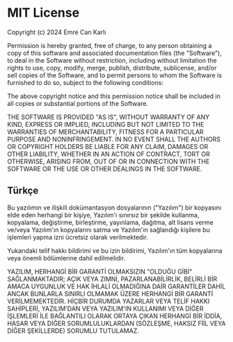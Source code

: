 <h1>MIT License</h1>

Copyright (c) 2024 Emre Can Karlı

Permission is hereby granted, free of charge, to any person obtaining a copy
of this software and associated documentation files (the "Software"), to deal
in the Software without restriction, including without limitation the rights
to use, copy, modify, merge, publish, distribute, sublicense, and/or sell
copies of the Software, and to permit persons to whom the Software is
furnished to do so, subject to the following conditions:

The above copyright notice and this permission notice shall be included in all
copies or substantial portions of the Software.

THE SOFTWARE IS PROVIDED "AS IS", WITHOUT WARRANTY OF ANY KIND, EXPRESS OR
IMPLIED, INCLUDING BUT NOT LIMITED TO THE WARRANTIES OF MERCHANTABILITY,
FITNESS FOR A PARTICULAR PURPOSE AND NONINFRINGEMENT. IN NO EVENT SHALL THE
AUTHORS OR COPYRIGHT HOLDERS BE LIABLE FOR ANY CLAIM, DAMAGES OR OTHER
LIABILITY, WHETHER IN AN ACTION OF CONTRACT, TORT OR OTHERWISE, ARISING FROM,
OUT OF OR IN CONNECTION WITH THE SOFTWARE OR THE USE OR OTHER DEALINGS IN THE
SOFTWARE.

<h2>Türkçe</h2>

Bu yazılımın ve ilişkili dokümantasyon dosyalarının ("Yazılım") bir kopyasını elde eden
herhangi bir kişiye, Yazılım'ı sınırsız bir şekilde kullanma, kopyalama, değiştirme,
birleştirme, yayınlama, dağıtma, alt lisans verme ve/veya Yazılım'ın kopyalarını satma
ve Yazılım'ın sağlandığı kişilere bu işlemleri yapma izni ücretsiz olarak verilmektedir.

Yukarıdaki telif hakkı bildirimi ve bu izin bildirimi, Yazılım'ın tüm kopyalarına veya
önemli bölümlerine dahil edilmelidir.

YAZILIM, HERHANGİ BİR GARANTİ OLMAKSIZIN "OLDUĞU GİBİ" SAĞLANMAKTADIR; AÇIK VEYA ZIMNİ,
PAZARLANABİLİRLİK, BELİRLİ BİR AMACA UYGUNLUK VE HAK İHLALİ OLMADIĞINA DAİR GARANTİLER
DAHİL ANCAK BUNLARLA SINIRLI OLMAMAK ÜZERE HERHANGİ BİR GARANTİ VERİLMEMEKTEDİR. HİÇBİR
DURUMDA YAZARLAR VEYA TELİF HAKKI SAHİPLERİ, YAZILIM'DAN VEYA YAZILIM'IN KULLANIMI VEYA
DİĞER İŞLEMLERİ İLE BAĞLANTILI OLARAK ORTAYA ÇIKAN HERHANGİ BİR İDDİA, HASAR VEYA DİĞER
SORUMLULUKLARDAN (SÖZLEŞME, HAKSIZ FİİL VEYA DİĞER ŞEKİLLERDE) SORUMLU TUTULAMAZ.
